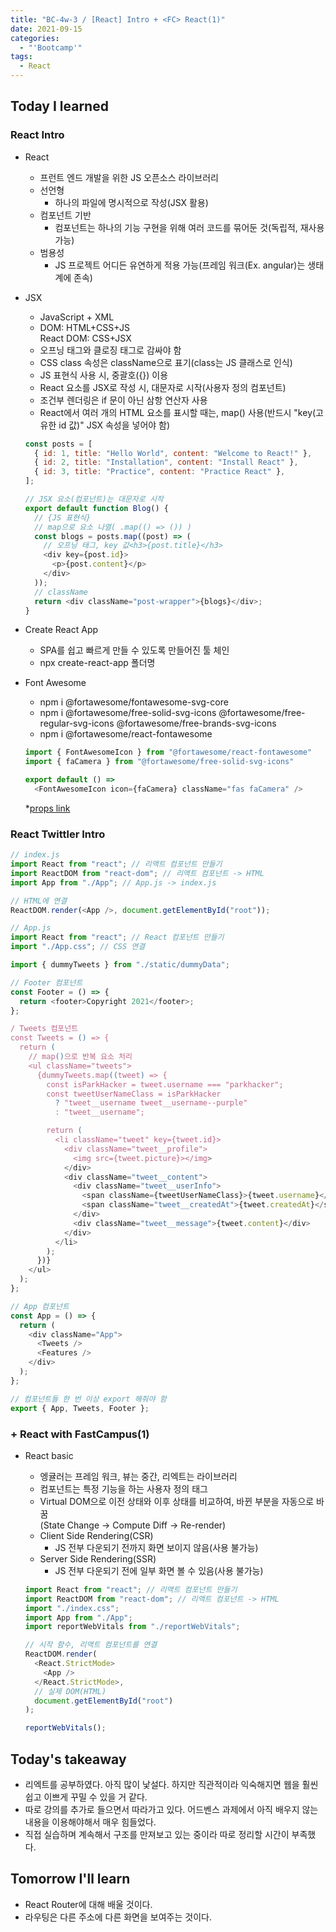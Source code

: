```yaml
---
title: "BC-4w-3 / [React] Intro + <FC> React(1)"
date: 2021-09-15
categories:
  - "'Bootcamp'"
tags:
  - React
---
```


## Today I learned

### React Intro

- React

  - 프런트 엔드 개발을 위한 JS 오픈소스 라이브러리
  - 선언형
    - 하나의 파일에 명시적으로 작성(JSX 활용)
  - 컴포넌트 기반
    - 컴포넌트는 하나의 기능 구현을 위해 여러 코드를 묶어둔 것(독립적, 재사용 가능)
  - 범용성
    - JS 프로젝트 어디든 유연하게 적용 가능(프레임 워크(Ex. angular)는 생태계에 존속)

- JSX

  - JavaScript + XML
  - DOM: HTML+CSS+JS  
    React DOM: CSS+JSX
  - 오프닝 태그와 클로징 태그로 감싸야 함
  - CSS class 속성은 className으로 표기(class는 JS 클래스로 인식)
  - JS 표현식 사용 시, 중괄호({}) 이용
  - React 요소를 JSX로 작성 시, 대문자로 시작(사용자 정의 컴포넌트)
  - 조건부 렌더링은 if 문이 아닌 삼항 연산자 사용
  - React에서 여러 개의 HTML 요소를 표시할 때는, map() 사용(반드시 "key(고유한 id 값)" JSX 속성을 넣어야 함)

  ```js
  const posts = [
    { id: 1, title: "Hello World", content: "Welcome to React!" },
    { id: 2, title: "Installation", content: "Install React" },
    { id: 3, title: "Practice", content: "Practice React" },
  ];

  // JSX 요소(컴포넌트)는 대문자로 시작
  export default function Blog() {
    // {JS 표현식}
    // map으로 요소 나열( .map(() => ()) )
    const blogs = posts.map((post) => (
      // 오프닝 태그, key 값<h3>{post.title}</h3>
      <div key={post.id}>
        <p>{post.content}</p>
      </div>
    ));
    // className
    return <div className="post-wrapper">{blogs}</div>;
  }
  ```

- Create React App

  - SPA를 쉽고 빠르게 만들 수 있도록 만들어진 툴 체인
  - npx create-react-app 폴더명

- Font Awesome

  - npm i @fortawesome/fontawesome-svg-core
  - npm i @fortawesome/free-solid-svg-icons @fortawesome/free-regular-svg-icons @fortawesome/free-brands-svg-icons
  - npm i @fortawesome/react-fontawesome

  ```js
  import { FontAwesomeIcon } from "@fortawesome/react-fontawesome"
  import { faCamera } from "@fortawesome/free-solid-svg-icons"

  export default () =>
    <FontAwesomeIcon icon={faCamera} className="fas faCamera" />​
  ```

  \*[props link](https://codesandbox.io/s/react-font-awesome-b6vxt?from-embed=&file=/src/components/AnimatingIcons.js)

### React Twittler Intro

```js
// index.js
import React from "react"; // 리액트 컴포넌트 만들기
import ReactDOM from "react-dom"; // 리액트 컴포넌트 -> HTML
import App from "./App"; // App.js -> index.js

// HTML에 연결
ReactDOM.render(<App />, document.getElementById("root"));
```

```js
// App.js
import React from "react"; // React 컴포넌트 만들기
import "./App.css"; // CSS 연결

import { dummyTweets } from "./static/dummyData";

// Footer 컴포넌트
const Footer = () => {
  return <footer>Copyright 2021</footer>;
};

/ Tweets 컴포넌트
const Tweets = () => {
  return (
    // map()으로 반복 요소 처리
    <ul className="tweets">
      {dummyTweets.map((tweet) => {
        const isParkHacker = tweet.username === "parkhacker";
        const tweetUserNameClass = isParkHacker
          ? "tweet__username tweet__username--purple"
          : "tweet__username";

        return (
          <li className="tweet" key={tweet.id}>
            <div className="tweet__profile">
              <img src={tweet.picture}></img>
            </div>
            <div className="tweet__content">
              <div className="tweet__userInfo">
                <span className={tweetUserNameClass}>{tweet.username}</span>
                <span className="tweet__createdAt">{tweet.createdAt}</span>
              </div>
              <div className="tweet__message">{tweet.content}</div>
            </div>
          </li>
        );
      })}
    </ul>
  );
};

// App 컴포넌트
const App = () => {
  return (
    <div className="App">
      <Tweets />
      <Features />
    </div>
  );
};

// 컴포넌트들 한 번 이상 export 해줘야 함
export { App, Tweets, Footer };
```

### + React with FastCampus(1)

- React basic

  - 엥귤러는 프레임 워크, 뷰는 중간, 리엑트는 라이브러리
  - 컴포넌트는 특정 기능을 하는 사용자 정의 태그
  - Virtual DOM으로 이전 상태와 이후 상태를 비교하여, 바뀐 부분을 자동으로 바꿈  
    (State Change -> Compute Diff -> Re-render)
  - Client Side Rendering(CSR)
    - JS 전부 다운되기 전까지 화면 보이지 않음(사용 불가능)
  - Server Side Rendering(SSR)
    - JS 전부 다운되기 전에 일부 화면 볼 수 있음(사용 불가능)

  ```js
  import React from "react"; // 리액트 컴포넌트 만들기
  import ReactDOM from "react-dom"; // 리액트 컴포넌트 -> HTML
  import "./index.css";
  import App from "./App";
  import reportWebVitals from "./reportWebVitals";

  // 시작 함수, 리액트 컴포넌트를 연결
  ReactDOM.render(
    <React.StrictMode>
      <App />
    </React.StrictMode>,
    // 실제 DOM(HTML)
    document.getElementById("root")
  );

  reportWebVitals();
  ```

## Today's takeaway

- 리엑트를 공부하였다. 아직 많이 낯설다. 하지만 직관적이라 익숙해지면 웹을 훨씬 쉽고 이쁘게 꾸밀 수 있을 거 같다.
- 따로 강의를 추가로 들으면서 따라가고 있다. 어드벤스 과제에서 아직 배우지 않는 내용을 이용해야해서 매우 힘들었다.
- 직접 실습하며 계속해서 구조를 만져보고 있는 중이라 따로 정리할 시간이 부족했다.

## Tomorrow I'll learn

- React Router에 대해 배울 것이다.
- 라우팅은 다른 주소에 다른 화면을 보여주는 것이다.
